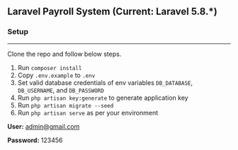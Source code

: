 ## Laravel Payroll System (Current: Laravel 5.8.*)

### Setup
---
Clone the repo and follow below steps.
1. Run `composer install`
2. Copy `.env.example` to `.env`
3. Set valid database credentials of env variables `DB_DATABASE`, `DB_USERNAME`, and `DB_PASSWORD`
4. Run `php artisan key:generate` to generate application key
5. Run `php artisan migrate --seed`
6. Run `php artisan serve` as per your environment

**User:** admin@gmail.com

**Password:** 123456
